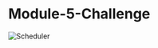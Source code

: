 # Module-5-Challenge
![Scheduler](https://user-images.githubusercontent.com/123840237/231037221-5a59ef4f-7f0d-4558-95bc-7d79b0fe1d5a.JPG)

